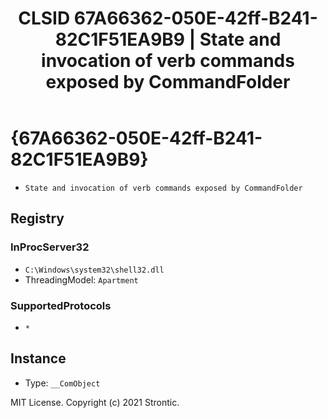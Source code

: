 ﻿---
title: "CLSID 67A66362-050E-42ff-B241-82C1F51EA9B9 | State and invocation of verb commands exposed by CommandFolder"
excerpt: What is COM-Object CLSID 67A66362-050E-42ff-B241-82C1F51EA9B9?
---

# {67A66362-050E-42ff-B241-82C1F51EA9B9}

* `State and invocation of verb commands exposed by CommandFolder`

## Registry


### InProcServer32

* `C:\Windows\system32\shell32.dll`
* ThreadingModel: `Apartment`

### SupportedProtocols

* `*`

## Instance

* Type: `__ComObject`

MIT License. Copyright (c) 2021 Strontic.


